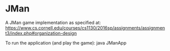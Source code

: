 # JMan
A JMan game implementation as specified at: https://www.cs.cornell.edu/courses/cs1130/2016sp/assignments/assignment3/index.php#organization-design

To run the application (and play the game): java JManApp
